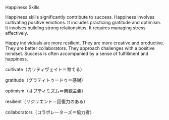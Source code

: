 

Happiness Skills

Happiness skills significantly contribute to success. Happiness involves cultivating positive emotions. It includes practicing gratitude and optimism. It involves building strong relationships. It requires managing stress effectively.

Happy individuals are more resilient. They are more creative and productive. They are better collaborators. They approach challenges with a positive mindset. Success is often accompanied by a sense of fulfillment and happiness.



cultivate（カリティヴェイト＝育てる）

gratitude（グラティトゥードゥ＝感謝）

optimism（オプティミズム＝楽観主義）

resilient（リジリエント＝回復力のある）

collaborators（コラボレーターズ＝協力者）